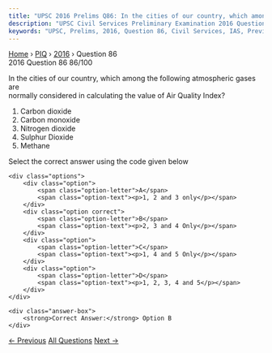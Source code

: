 ```yaml
---
title: "UPSC 2016 Prelims Q86: In the cities of our country, which among the following atmo..."
description: "UPSC Civil Services Preliminary Examination 2016 Question 86 with options and answer"
keywords: "UPSC, Prelims, 2016, Question 86, Civil Services, IAS, Previous Year Questions"
---
```


<nav class="breadcrumb">
    <a href="../../">Home</a>
    <span>›</span>
    <a href="../">PIQ</a>
    <span>›</span>
    <a href="./">2016</a>
    <span>›</span>
    <span>Question 86</span>
</nav>

<div class="question-header">
    <div class="question-meta">
        <span class="year-badge">2016</span>
        <span class="question-number">Question 86</span>
        <span class="progress">86/100</span>
    </div>
    <div class="progress-bar">
        <div class="progress-fill" style="width: 86.0%"></div>
    </div>
</div>

<div class="question-content">
    <div class="question-text">
        <p>In the cities of our country, which among the following atmospheric gases are<br />
normally considered in calculating the value of Air Quality Index?</p>
<ol>
<li>Carbon dioxide</li>
<li>Carbon monoxide</li>
<li>Nitrogen dioxide</li>
<li>Sulphur Dioxide</li>
<li>Methane</li>
</ol>
<p>Select the correct answer using the code given below</p>
    </div>
    
    <div class="options">
        <div class="option">
            <span class="option-letter">A</span>
            <span class="option-text"><p>1, 2 and 3 only</p></span>
        </div>
        <div class="option correct">
            <span class="option-letter">B</span>
            <span class="option-text"><p>2, 3 and 4 Only</p></span>
        </div>
        <div class="option">
            <span class="option-letter">C</span>
            <span class="option-text"><p>1, 4 and 5 Only</p></span>
        </div>
        <div class="option">
            <span class="option-letter">D</span>
            <span class="option-text"><p>1, 2, 3, 4 and 5</p></span>
        </div>
    </div>

    <div class="answer-box">
        <strong>Correct Answer:</strong> Option B
    </div>
</div>

<div class="question-nav">
    <a href="../q085-recently-linking-of-which-of-the-following-rivers/" class="nav-btn prev">← Previous</a>
    <a href="../" class="nav-btn center">All Questions</a>
    <a href="../q087-with-reference-to-astrosat-the-astronomical-observ/" class="nav-btn next">Next →</a>
</div>
